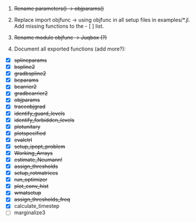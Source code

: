 1. ~~Rename parameters() -> objparams()~~

2. Replace import objfunc -> using objfunc in all setup files in examples/\*.jl. Add missing functions to the - [ ] list.

3. ~~Rename module objfunc -> Juqbox (?)~~

4. Document all exported functions (add more?):


- [x] ~~splineparams~~
- [x] ~~bspline2~~
- [x] ~~gradbspline2~~
- [x] ~~bcparams~~
- [x] ~~bcarrier2~~
- [x] ~~gradbcarrier2~~
- [x] ~~objparams~~
- [x] ~~traceobjgrad~~
- [x] ~~identify_guard_levels~~
- [x] ~~identify_forbidden_levels~~
- [x] ~~plotunitary~~
- [x] ~~plotspecified~~
- [x] ~~evalctrl~~
- [x] ~~setup_ipopt_problem~~
- [x] ~~Working_Arrays~~
- [x] ~~estimate_Neumann!~~
- [x] ~~assign_thresholds~~
- [x] ~~setup_rotmatrices~~
- [x] ~~run_optimizer~~
- [x] ~~plot_conv_hist~~
- [x] ~~wmatsetup~~
- [x] ~~assign_thresholds_freq~~
- [x] calculate_timestep
- [ ] marginalize3